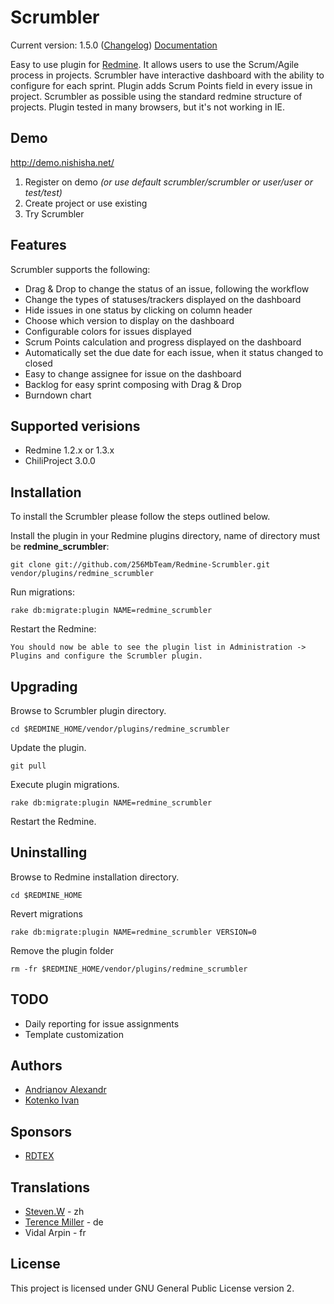 Scrumbler
=========

Current version: 1.5.0 ([Changelog](/256MbTeam/Redmine-Scrumbler/blob/master/CHANGELOG.md))
[Documentation](https://github.com/256MbTeam/Redmine-Scrumbler/wiki/Documentation-and-overview)

Easy to use plugin for [Redmine](http://www.redmine.org/). It allows users to use the Scrum/Agile process in projects.
Scrumbler have interactive dashboard with the ability to configure for each sprint. 
Plugin adds Scrum Points field in every issue in project.
Scrumbler as possible using the standard redmine structure of projects.
Plugin tested in many browsers, but it's not working in IE.

Demo
-----
http://demo.nishisha.net/

1. Register on demo _(or use default scrumbler/scrumbler or user/user or test/test)_
2. Create project or use existing 
3. Try Scrumbler


Features
--------

Scrumbler supports the following:

* Drag & Drop to change the status of an issue, following the workflow
* Change the types of statuses/trackers displayed on the dashboard
* Hide issues in one status by clicking on column header
* Choose which version to display on the dashboard
* Configurable colors for issues displayed
* Scrum Points calculation and progress displayed on the dashboard
* Automatically set the due date for each issue, when it status changed to closed
* Easy to change assignee for issue on the dashboard
* Backlog for easy sprint composing with Drag & Drop
* Burndown chart

Supported verisions
------------

* Redmine 1.2.x or 1.3.x
* ChiliProject 3.0.0

Installation
------------

To install the Scrumbler please follow the steps outlined below.

Install the plugin in your Redmine plugins directory, name of directory must be **redmine_scrumbler**:
    
    git clone git://github.com/256MbTeam/Redmine-Scrumbler.git vendor/plugins/redmine_scrumbler

Run migrations:

    rake db:migrate:plugin NAME=redmine_scrumbler

Restart the Redmine:

    You should now be able to see the plugin list in Administration -> Plugins and configure the Scrumbler plugin.


Upgrading
---------

Browse to Scrumbler plugin directory.

	cd $REDMINE_HOME/vendor/plugins/redmine_scrumbler
	
Update the plugin.

	git pull
	
Execute plugin migrations.

	rake db:migrate:plugin NAME=redmine_scrumbler

Restart the Redmine.

Uninstalling
------------

Browse to Redmine installation directory.

	cd $REDMINE_HOME
	
Revert migrations

	rake db:migrate:plugin NAME=redmine_scrumbler VERSION=0
	
Remove the plugin folder

	rm -fr $REDMINE_HOME/vendor/plugins/redmine_scrumbler

TODO
----

* Daily reporting for issue assignments
* Template customization


Authors
-------

* [Andrianov Alexandr](http://github.com/zloydadka)
* [Kotenko Ivan](http://github.com/xeta)

Sponsors
--------

* [RDTEX](http://rdtex.ru/)

Translations
------------

* [Steven.W](https://github.com/archonwang) - zh
* [Terence Miller](https://github.com/cforce) - de
* Vidal Arpin - fr


License
-------

This project is licensed under GNU General Public License version 2.

